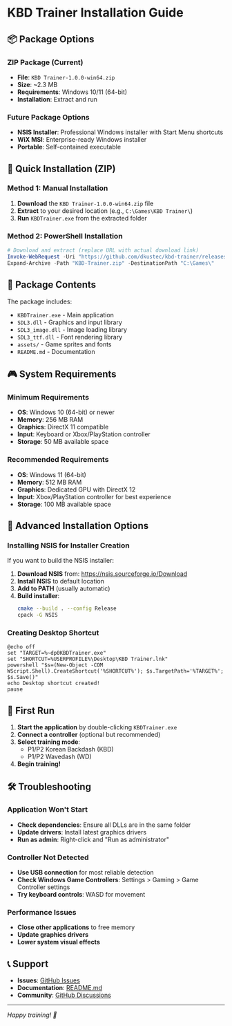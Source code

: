 # KBD Trainer Installation Guide

## 📦 Package Options

### ZIP Package (Current)
- **File**: `KBD Trainer-1.0.0-win64.zip`
- **Size**: ~2.3 MB
- **Requirements**: Windows 10/11 (64-bit)
- **Installation**: Extract and run

### Future Package Options
- **NSIS Installer**: Professional Windows installer with Start Menu shortcuts
- **WiX MSI**: Enterprise-ready Windows installer
- **Portable**: Self-contained executable

## 🚀 Quick Installation (ZIP)

### Method 1: Manual Installation
1. **Download** the `KBD Trainer-1.0.0-win64.zip` file
2. **Extract** to your desired location (e.g., `C:\Games\KBD Trainer\`)
3. **Run** `KBDTrainer.exe` from the extracted folder

### Method 2: PowerShell Installation
```powershell
# Download and extract (replace URL with actual download link)
Invoke-WebRequest -Uri "https://github.com/dkustec/kbd-trainer/releases/download/v1.0.0/KBD-Trainer-1.0.0-win64.zip" -OutFile "KBD-Trainer.zip"
Expand-Archive -Path "KBD-Trainer.zip" -DestinationPath "C:\Games\"
```

## 📂 Package Contents

The package includes:
- `KBDTrainer.exe` - Main application
- `SDL3.dll` - Graphics and input library
- `SDL3_image.dll` - Image loading library  
- `SDL3_ttf.dll` - Font rendering library
- `assets/` - Game sprites and fonts
- `README.md` - Documentation

## 🎮 System Requirements

### Minimum Requirements
- **OS**: Windows 10 (64-bit) or newer
- **Memory**: 256 MB RAM
- **Graphics**: DirectX 11 compatible
- **Input**: Keyboard or Xbox/PlayStation controller
- **Storage**: 50 MB available space

### Recommended Requirements
- **OS**: Windows 11 (64-bit)
- **Memory**: 512 MB RAM
- **Graphics**: Dedicated GPU with DirectX 12
- **Input**: Xbox/PlayStation controller for best experience
- **Storage**: 100 MB available space

## 🔧 Advanced Installation Options

### Installing NSIS for Installer Creation
If you want to build the NSIS installer:

1. **Download NSIS** from: https://nsis.sourceforge.io/Download
2. **Install NSIS** to default location
3. **Add to PATH** (usually automatic)
4. **Build installer**:
   ```bash
   cmake --build . --config Release
   cpack -G NSIS
   ```

### Creating Desktop Shortcut
```batch
@echo off
set "TARGET=%~dp0KBDTrainer.exe"
set "SHORTCUT=%USERPROFILE%\Desktop\KBD Trainer.lnk"
powershell "$s=(New-Object -COM WScript.Shell).CreateShortcut('%SHORTCUT%'); $s.TargetPath='%TARGET%'; $s.Save()"
echo Desktop shortcut created!
pause
```

## 🎯 First Run

1. **Start the application** by double-clicking `KBDTrainer.exe`
2. **Connect a controller** (optional but recommended)
3. **Select training mode**:
   - P1/P2 Korean Backdash (KBD)
   - P1/P2 Wavedash (WD)
4. **Begin training!**

## 🛠️ Troubleshooting

### Application Won't Start
- **Check dependencies**: Ensure all DLLs are in the same folder
- **Update drivers**: Install latest graphics drivers
- **Run as admin**: Right-click and "Run as administrator"

### Controller Not Detected
- **Use USB connection** for most reliable detection
- **Check Windows Game Controllers**: Settings > Gaming > Game Controller settings
- **Try keyboard controls**: WASD for movement

### Performance Issues
- **Close other applications** to free memory
- **Update graphics drivers**
- **Lower system visual effects**

## 📞 Support

- **Issues**: [GitHub Issues](https://github.com/dkustec/kbd-trainer/issues)
- **Documentation**: [README.md](README.md)
- **Community**: [GitHub Discussions](https://github.com/dkustec/kbd-trainer/discussions)

---

*Happy training! 🥊*
